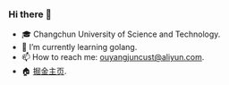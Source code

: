 ### Hi there 👋

<!--
**oyjjpp/oyjjpp** is a ✨ _special_ ✨ repository because its `README.md` (this file) appears on your GitHub profile.

Here are some ideas to get you started:
- 🎓 Peking university
- 🏠 [studygolang.com](https://studygolang.com) 站长.
- 📖 [《Go语言编程之旅：一起用Go做项目》](https://u.jd.com/RMSbOS)合著者.
- 📦 GCTT、golangweekly 等仓库发起人.
- 公众号：polarisxu，下方扫码关注

- 🔭 I’m currently working on ...
- 🌱 I’m currently learning ...
- 👯 I’m looking to collaborate on ...
- 🤔 I’m looking for help with ...
- 💬 Ask me about ...
- 📫 How to reach me: ...
- 😄 Pronouns: ...
- ⚡ Fun fact: ...
-->

- 🎓 Changchun University of Science and Technology.
- 🌱 I’m currently learning golang.
- 📫 How to reach me: ouyangjuncust@aliyun.com.
- 🏠 [掘金主页](https://juejin.im/user/641770519800781).
